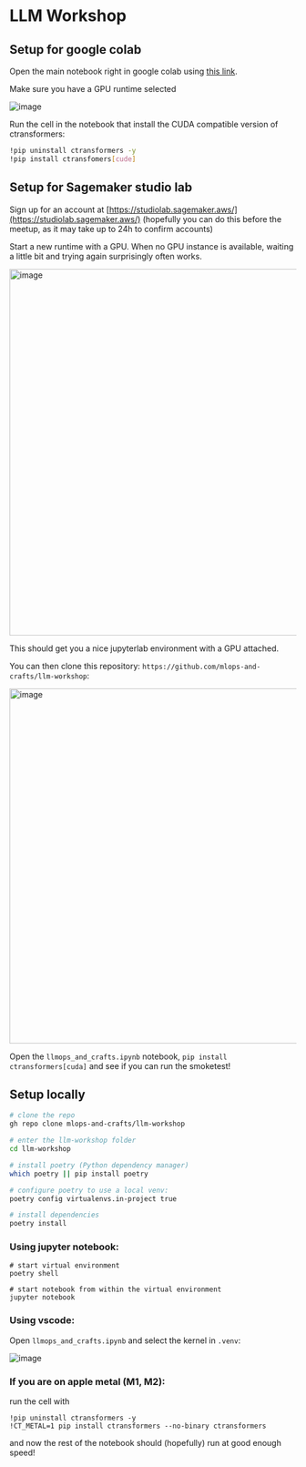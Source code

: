 # LLM Workshop

## Setup for google colab

Open the main notebook right in google colab using [this link](https://colab.research.google.com/github/mlops-and-crafts/llm-workshop/blob/main/llmops_and_crafts.ipynb).

Make sure you have a GPU runtime selected

![image](https://github.com/mlops-and-crafts/llm-workshop/assets/27999937/bb421a82-15c6-43eb-9783-8d62b56a54a7)

Run the cell in the notebook that install the CUDA compatible version of ctransformers:
```sh
!pip uninstall ctransformers -y
!pip install ctransfomers[cude]
```

## Setup for Sagemaker studio lab

Sign up for an account at [https://studiolab.sagemaker.aws/](https://studiolab.sagemaker.aws/) 
(hopefully you can do this before the meetup, as it may take up to 24h to confirm accounts)

Start a new runtime with a GPU. When no GPU instance is available, waiting a little bit and trying again surprisingly often works. 

<img width="644" alt="image" src="https://github.com/mlops-and-crafts/llm-workshop/assets/27999937/afbf74a6-3e0c-482b-a8e7-44c839d77e24">

This should get you a nice jupyterlab environment with a GPU attached. 

You can then clone this repository: `https://github.com/mlops-and-crafts/llm-workshop`:

<img width="624" alt="image" src="https://github.com/mlops-and-crafts/llm-workshop/assets/27999937/79a70b79-adf4-45b4-81a9-ab8ecd541589">

Open the `llmops_and_crafts.ipynb` notebook, `pip install ctransformers[cuda]` and see if you can run the smoketest!  
## Setup locally


```sh
# clone the repo
gh repo clone mlops-and-crafts/llm-workshop

# enter the llm-workshop folder
cd llm-workshop

# install poetry (Python dependency manager)
which poetry || pip install poetry

# configure poetry to use a local venv:
poetry config virtualenvs.in-project true

# install dependencies
poetry install
```

### Using jupyter notebook:

```
# start virtual environment
poetry shell

# start notebook from within the virtual environment
jupyter notebook
```

### Using vscode:

Open `llmops_and_crafts.ipynb` and select the kernel in `.venv`:

![image](https://github.com/mlops-and-crafts/llm-workshop/assets/27999937/8d46aed6-c168-4c0a-990f-e2c21cae021d)

### If you are on apple metal (M1, M2):

run the cell with

```
!pip uninstall ctransformers -y
!CT_METAL=1 pip install ctransformers --no-binary ctransformers
```

and now the rest of the notebook should (hopefully) run at good enough speed!

